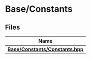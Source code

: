 # Base/Constants



## Files

| Name           |
| -------------- |
| **[Base/Constants/Constants.hpp](Files/_constants_8hpp.md#file-constants.hpp)**  |

